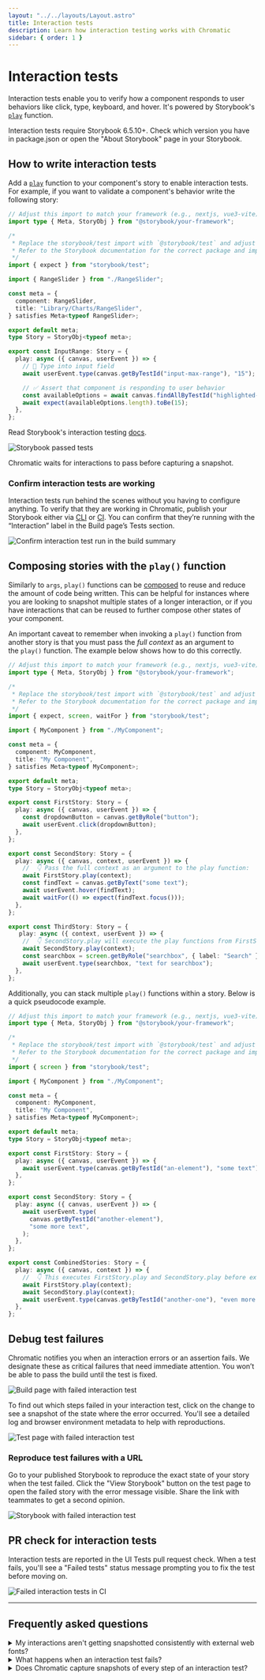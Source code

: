 ```yaml
---
layout: "../../layouts/Layout.astro"
title: Interaction tests
description: Learn how interaction testing works with Chromatic
sidebar: { order: 1 }
---
```


# Interaction tests

Interaction tests enable you to verify how a component responds to user behaviors like click, type, keyboard, and hover. It's powered by Storybook's [`play`](https://storybook.js.org/docs/writing-stories/play-function) function.

<div class="aside">

Interaction tests require Storybook 6.5.10+. Check which version you have in package.json or open the "About Storybook" page in your Storybook.

</div>

## How to write interaction tests

Add a [`play`](https://storybook.js.org/docs/writing-stories/play-function) function to your component's story to enable interaction tests. For example, if you want to validate a component's behavior write the following story:

```ts title="RangeSlider.stories.ts|tsx"
// Adjust this import to match your framework (e.g., nextjs, vue3-vite)
import type { Meta, StoryObj } from "@storybook/your-framework";

/*
 * Replace the storybook/test import with `@storybook/test` and adjust the stories accordingly if you're not using Storybook 9.0.
 * Refer to the Storybook documentation for the correct package and imports for earlier versions.
 */
import { expect } from "storybook/test";

import { RangeSlider } from "./RangeSlider";

const meta = {
  component: RangeSlider,
  title: "Library/Charts/RangeSlider",
} satisfies Meta<typeof RangeSlider>;

export default meta;
type Story = StoryObj<typeof meta>;

export const InputRange: Story = {
  play: async ({ canvas, userEvent }) => {
    // 🔢 Type into input field
    await userEvent.type(canvas.getByTestId("input-max-range"), "15");

    // ✅ Assert that component is responding to user behavior
    const availableOptions = await canvas.findAllByTestId("highlighted-bar");
    await expect(availableOptions.length).toBe(15);
  },
};
```

<div class="aside">

Read Storybook's interaction testing [docs](https://storybook.js.org/docs/writing-tests/interaction-testing).

</div>

![Storybook passed tests](../../images/interaction-test-storybook-passed-test.png)

Chromatic waits for interactions to pass before capturing a snapshot.

### Confirm interaction tests are working

Interaction tests run behind the scenes without you having to configure anything. To verify that they are working in Chromatic, publish your Storybook either via [CLI](/docs/cli) or [CI](/docs/ci). You can confirm that they’re running with the “Interaction” label in the Build page’s Tests section.

![Confirm interaction test run in the build summary](../../images/interaction-test-buildsummary-confirm.png)

## Composing stories with the `play()` function

Similarly to `args`, `play()` functions can be [composed](https://storybook.js.org/docs/writing-stories/play-function#composing-stories) to reuse and reduce the amount of code being written. This can be helpful for instances where you are looking to snapshot multiple states of a longer interaction, or if you have interactions that can be reused to further compose other states of your component.

An important caveat to remember when invoking a `play()` function from another story is that you must pass the _full context_ as an argument to the `play()` function. The example below shows how to do this correctly.

```ts title="MyComponent.stories.ts|tsx"
// Adjust this import to match your framework (e.g., nextjs, vue3-vite)
import type { Meta, StoryObj } from "@storybook/your-framework";

/*
 * Replace the storybook/test import with `@storybook/test` and adjust the stories accordingly if you're not using Storybook 9.0.
 * Refer to the Storybook documentation for the correct package and imports for earlier versions.
 */
import { expect, screen, waitFor } from "storybook/test";

import { MyComponent } from "./MyComponent";

const meta = {
  component: MyComponent,
  title: "My Component",
} satisfies Meta<typeof MyComponent>;

export default meta;
type Story = StoryObj<typeof meta>;

export const FirstStory: Story = {
  play: async ({ canvas, userEvent }) => {
    const dropdownButton = canvas.getByRole("button");
    await userEvent.click(dropdownButton);
  },
};

export const SecondStory: Story = {
  play: async ({ canvas, context, userEvent }) => {
    //  👇 Pass the full context as an argument to the play function:
    await FirstStory.play(context);
    const findText = canvas.getByText("some text");
    await userEvent.hover(findText);
    await waitFor(() => expect(findText.focus()));
  },
};

export const ThirdStory: Story = {
   play: async ({ context, userEvent }) => {
    //  👇 SecondStory.play will execute the play functions from FirstStory.play since this is part of the SecondStory.play function:
    await SecondStory.play(context);
    const searchbox = screen.getByRole("searchbox", { label: "Search" });
    await userEvent.type(searchbox, "text for searchbox");
  },
};
```

Additionally, you can stack multiple `play()` functions within a story. Below is a quick pseudocode example.

```ts title="MyComponent.stories.ts|tsx"
// Adjust this import to match your framework (e.g., nextjs, vue3-vite)
import type { Meta, StoryObj } from "@storybook/your-framework";

/*
 * Replace the storybook/test import with `@storybook/test` and adjust the stories accordingly if you're not using Storybook 9.0.
 * Refer to the Storybook documentation for the correct package and imports for earlier versions.
 */
import { screen } from "storybook/test";

import { MyComponent } from "./MyComponent";

const meta = {
  component: MyComponent,
  title: "My Component",
} satisfies Meta<typeof MyComponent>;

export default meta;
type Story = StoryObj<typeof meta>;

export const FirstStory: Story = {
  play: async ({ canvas, userEvent }) => {
    await userEvent.type(canvas.getByTestId("an-element"), "some text");
  },
};

export const SecondStory: Story = {
  play: async ({ canvas, userEvent }) => {
    await userEvent.type(
      canvas.getByTestId("another-element"),
      "some more text",
    );
  },
};

export const CombinedStories: Story = {
  play: async ({ canvas, context }) => {
    //  👇 This executes FirstStory.play and SecondStory.play before executing the story's play function:
    await FirstStory.play(context);
    await SecondStory.play(context);
    await userEvent.type(canvas.getByTestId("another-one"), "even more text");
  },
};
```

## Debug test failures

Chromatic notifies you when an interaction errors or an assertion fails. We designate these as critical failures that need immediate attention. You won’t be able to pass the build until the test is fixed.

![Build page with failed interaction test](../../images/interaction-build-screen-failed-test.png)

To find out which steps failed in your interaction test, click on the change to see a snapshot of the state where the error occurred. You'll see a detailed log and browser environment metadata to help with reproductions.

![Test page with failed interaction test](../../images/interaction-test-screen-failed-test.png)

### Reproduce test failures with a URL

Go to your published Storybook to reproduce the exact state of your story when the test failed. Click the "View Storybook" button on the test page to open the failed story with the error message visible. Share the link with teammates to get a second opinion.

![Storybook with failed interaction test](../../images/interaction-test-storybook-failed-test.png)

## PR check for interaction tests

Interaction tests are reported in the UI Tests pull request check. When a test fails, you'll see a "Failed tests" status message prompting you to fix the test before moving on.

![Failed interaction tests in CI](../../images/interaction-pr-check-failed-test.png)

---

## Frequently asked questions

<details>
<summary>My interactions aren't getting snapshotted consistently with external web fonts?</summary>

Interactions run as soon as the DOM loads. But external resources like web fonts can load before or after the interaction runs depending on network latency. This can cause dialogs, tooltips, and menus to change position.

We recommend [preloading fonts](/docs/font-loading) to ensure they're available when the DOM renders. If preloading is not possible, try adding a [delay before running interactions](/docs/delay#use-assertions-to-delay-snapshot-capture).

</details>

<details>

<summary>What happens when an interaction test fails?</summary>

When interaction tests fail, the story will be badged with “Failed test.” You will not be able to “pass” a build that has failed tests. Fix interaction tests in Storybook and run the build again.

</details>

<details>

<summary>Does Chromatic capture snapshots of every step of an interaction test?</summary>

No, Chromatic waits for the entire play function to execute and captures a snapshot only at the end.

If you need a snapshot of a specific step, we recommend breaking your story into multiple stories and using [play function composition](#composing-stories-with-the-play-function).

</details>
